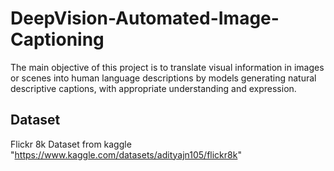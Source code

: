 # DeepVision-Automated-Image-Captioning
The main objective of this project is to translate visual information in images or scenes into human language descriptions by models generating natural descriptive captions, with appropriate understanding and expression.


## Dataset 
Flickr 8k Dataset from kaggle "https://www.kaggle.com/datasets/adityajn105/flickr8k"

